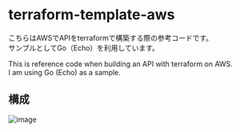 # terraform-template-aws

こちらはAWSでAPIをterraformで構築する際の参考コードです。  
サンプルとしてGo（Echo）を利用しています。

This is reference code when building an API with terraform on AWS.  
I am using Go (Echo) as a sample.

## 構成
![image](https://github.com/ganganbiz1/terraform-template-aws/assets/121212918/cabe8343-21be-4ebe-8fe8-9d70eb41229b)

